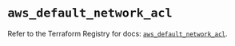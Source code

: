 # `aws_default_network_acl`

Refer to the Terraform Registry for docs: [`aws_default_network_acl`](https://registry.terraform.io/providers/hashicorp/aws/4.54.0/docs/resources/default_network_acl).

